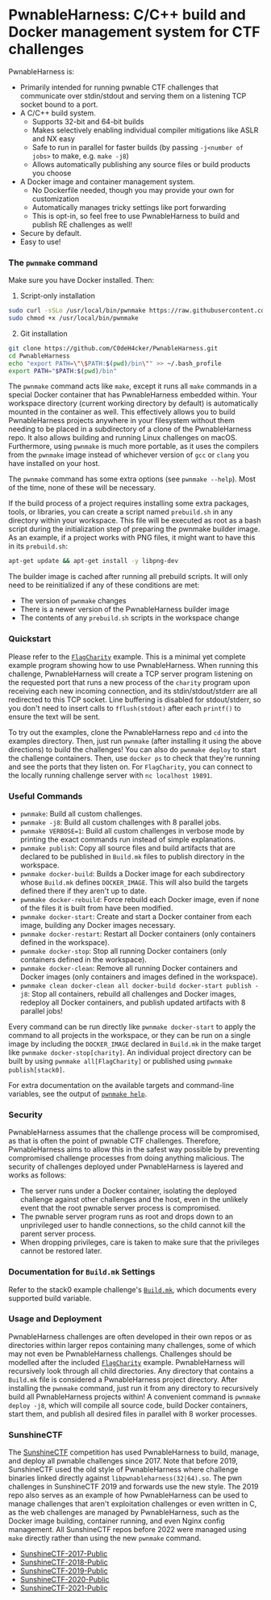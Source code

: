 PwnableHarness: C/C++ build and Docker management system for CTF challenges
=====

PwnableHarness is:

* Primarily intended for running pwnable CTF challenges that communicate over
  stdin/stdout and serving them on a listening TCP socket bound to a port.
* A C/C++ build system.
  * Supports 32-bit and 64-bit builds
  * Makes selectively enabling individual compiler mitigations like ASLR and NX easy
  * Safe to run in parallel for faster builds (by passing `-j<number of jobs>`
    to make, e.g. `make -j8`)
  * Allows automatically publishing any source files or build products you choose
* A Docker image and container management system.
  * No Dockerfile needed, though you may provide your own for customization
  * Automatically manages tricky settings like port forwarding
  * This is opt-in, so feel free to use PwnableHarness to build and publish RE
    challenges as well!
* Secure by default.
* Easy to use!


### The `pwnmake` command

Make sure you have Docker installed. Then:

1. Script-only installation

```bash
sudo curl -sSLo /usr/local/bin/pwnmake https://raw.githubusercontent.com/C0deH4cker/PwnableHarness/master/bin/pwnmake
sudo chmod +x /usr/local/bin/pwnmake
```

2. Git installation

```bash
git clone https://github.com/C0deH4cker/PwnableHarness.git
cd PwnableHarness
echo "export PATH=\"\$PATH:$(pwd)/bin\"" >> ~/.bash_profile
export PATH="$PATH:$(pwd)/bin"
```

The `pwnmake` command acts like `make`, except it runs all `make` commands in a
special Docker container that has PwnableHarness embedded within. Your workspace
directory (current working directory by default) is automatically mounted in the
container as well. This effectively allows you to build PwnableHarness projects
anywhere in your filesystem without them needing to be placed in a subdirectory
of a clone of the PwnableHarness repo. It also allows building and running Linux
challenges on macOS. Furthermore, using `pwnmake` is much more portable, as it
uses the compilers from the `pwnmake` image instead of whichever version of `gcc`
or `clang` you have installed on your host.

The `pwnmake` command has some extra options (see `pwnmake --help`). Most of the
time, none of these will be necessary.

If the build process of a project requires installing some extra packages, tools,
or libraries, you can create a script named `prebuild.sh` in any directory within
your workspace. This file will be executed as root as a bash script during the
initialization step of preparing the pwnmake builder image. As an example, if a
project works with PNG files, it might want to have this in its `prebuild.sh`:

```bash
apt-get update && apt-get install -y libpng-dev
```

The builder image is cached after running all prebuild scripts. It will only need
to be reinitialized if any of these conditions are met:

* The version of `pwnmake` changes
* There is a newer version of the PwnableHarness builder image
* The contents of any `prebuild.sh` scripts in the workspace change


### Quickstart

Please refer to the [`FlagCharity`](examples/FlagCharity) example. This is a minimal
yet complete example program showing how to use PwnableHarness. When running this
challenge, PwnableHarness will create a TCP server program listening on the requested
port that runs a new process of the `charity` program upon receiving each new incoming
connection, and its stdin/stdout/stderr are all redirected to this TCP socket. Line
buffering is disabled for stdout/stderr, so you don't need to insert calls to
`fflush(stdout)` after each `printf()` to ensure the text will be sent.

To try out the examples, clone the PwnableHarness repo and `cd` into the examples
directory. Then, just run `pwnmake` (after installing it using the above directions)
to build the challenges! You can also do `pwnmake deploy` to start the challenge
containers. Then, use `docker ps` to check that they're running and see the ports
that they listen on. For `FlagCharity`, you can connect to the locally running
challenge server with `nc localhost 19891`.


### Useful Commands

* `pwnmake`: Build all custom challenges.
* `pwnmake -j8`: Build all custom challenges with 8 parallel jobs.
* `pwnmake VERBOSE=1`: Build all custom challenges in verbose mode by printing the
  exact commands run instead of simple explanations.
* `pwnmake publish`: Copy all source files and build artifacts that are declared to
  be published in `Build.mk` files to publish directory in the workspace.
* `pwnmake docker-build`: Builds a Docker image for each subdirectory whose `Build.mk`
  defines `DOCKER_IMAGE`. This will also build the targets defined there if they
  aren't up to date.
* `pwnmake docker-rebuild`: Force rebuild each Docker image, even if none of the files
  it is built from have been modified.
* `pwnmake docker-start`: Create and start a Docker container from each image,
  building any Docker images necessary.
* `pwnmake docker-restart`: Restart all Docker containers (only containers defined
  in the workspace).
* `pwnmake docker-stop`: Stop all running Docker containers (only containers defined
  in the workspace).
* `pwnmake docker-clean`: Remove all running Docker containers and Docker images
  (only containers and images defined in the workspace).
* `pwnmake clean docker-clean all docker-build docker-start publish -j8`: Stop all
  containers, rebuild all challenges and Docker images, redeploy all Docker containers,
  and publish updated artifacts with 8 parallel jobs!

Every command can be run directly like `pwnmake docker-start` to apply the
command to all projects in the workspace, or they can be run on a single image
by including the `DOCKER_IMAGE` declared in `Build.mk` in the make target like
`pwnmake docker-stop[charity]`. An individual project directory can be built by
using `pwnmake all[FlagCharity]` or published using `pwnmake publish[stack0]`.

For extra documentation on the available targets and command-line variables, see
the output of [`pwnmake help`](MakeTargets.md).


### Security

PwnableHarness assumes that the challenge process will be compromised, as that
is often the point of pwnable CTF challenges. Therefore, PwnableHarness aims to
allow this in the safest way possible by preventing compromised challenge
processes from doing anything malicious. The security of challenges deployed
under PwnableHarness is layered and works as follows:

* The server runs under a Docker container, isolating the deployed challenge
  against other challenges and the host, even in the unlikely event that the
  root pwnable server process is compromised.
* The pwnable server program runs as root and drops down to an unprivileged
  user to handle connections, so the child cannot kill the parent server process.
* When dropping privileges, care is taken to make sure that the privileges
  cannot be restored later.


### Documentation for `Build.mk` Settings

Refer to the stack0 example challenge's [`Build.mk`](examples/stack0/Build.mk),
which documents every supported build variable.


### Usage and Deployment

PwnableHarness challenges are often developed in their own repos or as directories
within larger repos containing many challenges, some of which may not even be
PwnableHarness challengs. Challenges should be modelled after the included
[`FlagCharity`](examples/FlagCharity) example. PwnableHarness will recursively look
through all child directories. Any directory that contains a `Build.mk` file is
considered a PwnableHarness project directory. After installing the `pwnmake`
command, just run it from any directory to recursively build all PwnableHarness
projects within! A convenient command is `pwnmake deploy -j8`, which will compile
all source code, build Docker containers, start them, and publish all desired files
in parallel with 8 worker processes.


### SunshineCTF

The [SunshineCTF](https://sunshinectf.org/) competition has used PwnableHarness to
build, manage, and deploy all pwnable challenges since 2017. Note that before 2019,
SunshineCTF used the old style of PwnableHarness where challenge binaries linked
directly against `libpwnableharness(32|64).so`. The pwn challenges in SunshineCTF
2019 and forwards use the new style. The 2019 repo also serves as an example of how
PwnableHarness can be used to manage challenges that aren't exploitation challenges
or even written in C, as the web challenges are managed by PwnableHarness, such as
the Docker image building, container running, and even Nginx config management.
All SunshineCTF repos before 2022 were managed using `make` directly rather than
using the new `pwnmake` command.

* [SunshineCTF-2017-Public](https://github.com/SunshineCTF/SunshineCTF-2017-Public)
* [SunshineCTF-2018-Public](https://github.com/SunshineCTF/SunshineCTF-2018-Public)
* [SunshineCTF-2019-Public](https://github.com/SunshineCTF/SunshineCTF-2019-Public)
* [SunshineCTF-2020-Public](https://github.com/SunshineCTF/SunshineCTF-2020-Public)
* [SunshineCTF-2021-Public](https://github.com/SunshineCTF/SunshineCTF-2021-Public)
